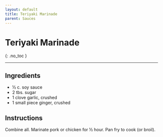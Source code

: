 ```yaml
---
layout: default
title: Teriyaki Marinade
parent: Sauces
---
```


# Teriyaki Marinade
{: .no_toc }

---

## Ingredients
<ul>
	<li>½ c. soy sauce</li>
	<li>2 tbs. sugar</li>
	<li>1 clove garlic, crushed</li>
	<li>1 small piece ginger, crushed</li>
</ul>

## Instructions
Combine all. Marinate pork or chicken for ½ hour. Pan fry to cook (or broil).